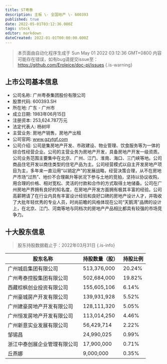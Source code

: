 ```yaml
---
title: ST粤泰
description: 主板 \- 全国地产 \- 600393
published: true
date: 2022-05-01T03:12:36.000Z
tags: stock
editor: markdown
dateCreated: 2022-01-01T00:00:00.000Z
---
```


> 本页面由自动化程序生成于 Sun May 01 2022 03:12:36 GMT+0800
> 内容可能存在错误，如有bug请提交issue至：https://github.com/Eroleice/doc-pi/issues
{.is-warning}

## 上市公司基本信息
- 公司名称: 广州粤泰集团股份有限公司
- 股票代码: 600393.SH
- 所在地: 广东 - 广州市
- 成立日期: 1983年06月15日
- 注册资本: 253,624.787万元
- 法定代表人: 杨树坪
- 主营业务: 房地产销售，房地产出租
- 公司官网: www.gzytgf.com
- 公司介绍: 公司是集房地产开发、市政建设、物业管理、饮食服务等为一体的综合性经营企业。公司的主营业务为房地产开发，具备房地产开发一级资质。公司业务范围主要集中在北京、广州、江门、淮南、海口、三门峡等地。公司商品住宅开发以商住类型的住宅产品为主。公司经营模式以自主开发房地产项目为主，多年来一直沿用“以销定产”的发展战略，经营决策合理，从不在房地产市场“过热”、地价不合理飙升等状况下参与土地的竞拍，坚持以协议收购，用合理的价格、相对宽松、灵活的付款和合作的方式取得土地储备。公司在广州房地产界拥有良好的知名度，在房地产开发方面拥有极其丰富的经验。公司高薪聘请了在行业内具有丰富设计经验和良好口碑的房地产设计人才，并吸收了大批年轻优秀的专业人员，时尚前瞻的风格体现在公司“天鹅湾”品牌的设计上，在北京、江门、河南等地与同档次的房地产产品相比都具有较强的市场竞争力。


## 十大股东信息
> 股东持股数据截止于：2022年03月31日
{.is-info}

| 股东名称 | 持股数量（股） | 持股比例 |
| --- | --- | --- |
| 广州城启集团有限公司 | 513,376,000 | 20.24% |
| 广州粤泰控股集团有限公司 | 502,684,000 | 19.82% |
| 西藏棕枫创业投资有限公司 | 155,605,106 | 6.14% |
| 广州豪城房产开发有限公司 | 139,931,928 | 5.52% |
| 广州建豪房地产开发有限公司 | 128,111,320 | 5.05% |
| 广州恒发房地产开发有限公司 | 113,014,250 | 4.46% |
| 广州新意实业发展有限公司 | 56,429,714 | 2.22% |
| 邹锡昌 | 24,990,025 | 0.99% |
| 浙江中泰创展企业管理有限公司 | 17,900,000 | 0.71% |
| 丘燕娜 | 9,000,000 | 0.35% |




